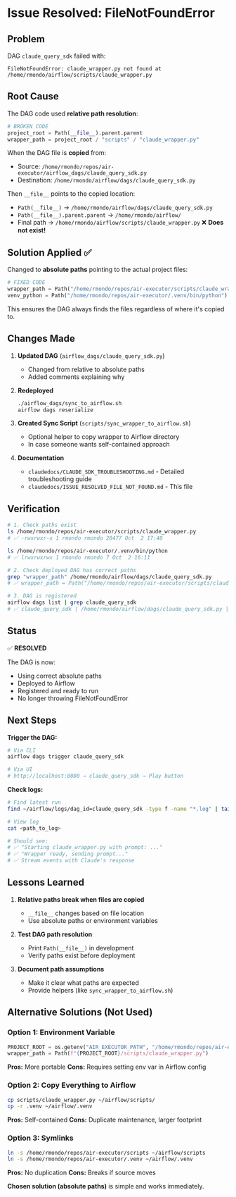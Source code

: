 # Issue Resolved: FileNotFoundError

## Problem

DAG `claude_query_sdk` failed with:
```
FileNotFoundError: claude_wrapper.py not found at /home/rmondo/airflow/scripts/claude_wrapper.py
```

## Root Cause

The DAG code used **relative path resolution**:

```python
# BROKEN CODE
project_root = Path(__file__).parent.parent
wrapper_path = project_root / "scripts" / "claude_wrapper.py"
```

When the DAG file is **copied** from:
- Source: `/home/rmondo/repos/air-executor/airflow_dags/claude_query_sdk.py`
- Destination: `/home/rmondo/airflow/dags/claude_query_sdk.py`

Then `__file__` points to the copied location:
- `Path(__file__)` → `/home/rmondo/airflow/dags/claude_query_sdk.py`
- `Path(__file__).parent.parent` → `/home/rmondo/airflow/`
- Final path → `/home/rmondo/airflow/scripts/claude_wrapper.py` ❌ **Does not exist!**

## Solution Applied ✅

Changed to **absolute paths** pointing to the actual project files:

```python
# FIXED CODE
wrapper_path = Path("/home/rmondo/repos/air-executor/scripts/claude_wrapper.py")
venv_python = Path("/home/rmondo/repos/air-executor/.venv/bin/python")
```

This ensures the DAG always finds the files regardless of where it's copied to.

## Changes Made

1. **Updated DAG** (`airflow_dags/claude_query_sdk.py`)
   - Changed from relative to absolute paths
   - Added comments explaining why

2. **Redeployed**
   ```bash
   ./airflow_dags/sync_to_airflow.sh
   airflow dags reserialize
   ```

3. **Created Sync Script** (`scripts/sync_wrapper_to_airflow.sh`)
   - Optional helper to copy wrapper to Airflow directory
   - In case someone wants self-contained approach

4. **Documentation**
   - `claudedocs/CLAUDE_SDK_TROUBLESHOOTING.md` - Detailed troubleshooting guide
   - `claudedocs/ISSUE_RESOLVED_FILE_NOT_FOUND.md` - This file

## Verification

```bash
# 1. Check paths exist
ls /home/rmondo/repos/air-executor/scripts/claude_wrapper.py
# ✅ -rwxrwxr-x 1 rmondo rmondo 28477 Oct  2 17:40

ls /home/rmondo/repos/air-executor/.venv/bin/python
# ✅ lrwxrwxrwx 1 rmondo rmondo 7 Oct  2 16:11

# 2. Check deployed DAG has correct paths
grep "wrapper_path" /home/rmondo/airflow/dags/claude_query_sdk.py
# ✅ wrapper_path = Path("/home/rmondo/repos/air-executor/scripts/claude_wrapper.py")

# 3. DAG is registered
airflow dags list | grep claude_query_sdk
# ✅ claude_query_sdk | /home/rmondo/airflow/dags/claude_query_sdk.py | ...
```

## Status

✅ **RESOLVED**

The DAG is now:
- Using correct absolute paths
- Deployed to Airflow
- Registered and ready to run
- No longer throwing FileNotFoundError

## Next Steps

**Trigger the DAG:**
```bash
# Via CLI
airflow dags trigger claude_query_sdk

# Via UI
# http://localhost:8080 → claude_query_sdk → Play button
```

**Check logs:**
```bash
# Find latest run
find ~/airflow/logs/dag_id=claude_query_sdk -type f -name "*.log" | tail -1

# View log
cat <path_to_log>

# Should see:
# ✅ "Starting claude_wrapper.py with prompt: ..."
# ✅ "Wrapper ready, sending prompt..."
# ✅ Stream events with Claude's response
```

## Lessons Learned

1. **Relative paths break when files are copied**
   - `__file__` changes based on file location
   - Use absolute paths or environment variables

2. **Test DAG path resolution**
   - Print `Path(__file__)` in development
   - Verify paths exist before deployment

3. **Document path assumptions**
   - Make it clear what paths are expected
   - Provide helpers (like `sync_wrapper_to_airflow.sh`)

## Alternative Solutions (Not Used)

### Option 1: Environment Variable
```python
PROJECT_ROOT = os.getenv("AIR_EXECUTOR_PATH", "/home/rmondo/repos/air-executor")
wrapper_path = Path(f"{PROJECT_ROOT}/scripts/claude_wrapper.py")
```

**Pros:** More portable
**Cons:** Requires setting env var in Airflow config

### Option 2: Copy Everything to Airflow
```bash
cp scripts/claude_wrapper.py ~/airflow/scripts/
cp -r .venv ~/airflow/.venv
```

**Pros:** Self-contained
**Cons:** Duplicate maintenance, larger footprint

### Option 3: Symlinks
```bash
ln -s /home/rmondo/repos/air-executor/scripts ~/airflow/scripts
ln -s /home/rmondo/repos/air-executor/.venv ~/airflow/.venv
```

**Pros:** No duplication
**Cons:** Breaks if source moves

**Chosen solution (absolute paths)** is simple and works immediately.
